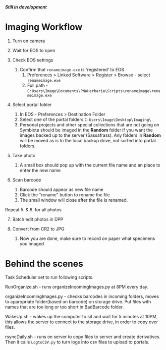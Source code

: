 ##### Still in development ####

# Imaging Workflow 

1. Turn on camera

2. Wait for EOS to open

3. Check EOS settings
   1. Confirm that `renameimage.exe` is 'registered' to EOS 
      1. Preferences > Linked Software > Register > Browse - select `renameimage.exe`
      2. Full path - `C:Users\Image\Documents\PNWHerbaria\Scripts\renameimage\renameimage.exe`

4. Select portal folder 
   1. In EOS - Preferences > Destination Folder
   2. Select one of the portal folders `C:Users\Image\Desktop\Imaging\`
   3. Personal projects and other special collections that are not going on Symbiota should be imaged in the **Random** folder if you want the images backed up to the server (Sassafrass). Any folders in **Random** will be moved as is to the local backup drive, not sorted into portal folders. 

5. Take photo 
   1. A small box should pop up with the current file name and an place to enter the new name

6. Scan barcode
   1. Barcode should appear as new file name 
   2. Click the "rename" button to rename the file 
   3. The small window will close after the file is renamed. 

Repeat 5. & 6. for all photos

7. Batch edit photos in DPP 

8. Convert from CR2 to JPG
   1. Now you are done, make sure to record on paper what specimens you imaged

# Behind the scenes 

Task Scheduler set to run following scripts. 

RunOrganize.sh - runs organizeIncomingImages.py at 8PM every day. 

organizeIncomingImages.py - checks barcodes in incoming folders, moves to appropriate folder(based on barcode) on storage drive. Put files with names that are too long or too short in BadBarcode folder.

WakeUp.sh - wakes up the computer to sit and wait for 5 minutes at 10PM, this allows the server to connect to the storage drive, in order to copy over files. 

rsyncDaily.sh - runs on server to copy files to server and create derivatives. Then it calls `LogtoCSV.py` to turn logs into csv files to upload to portals. 